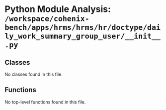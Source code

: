 # Python Module Analysis: `/workspace/cohenix-bench/apps/hrms/hrms/hr/doctype/daily_work_summary_group_user/__init__.py`

## Classes

No classes found in this file.


## Functions

No top-level functions found in this file.
